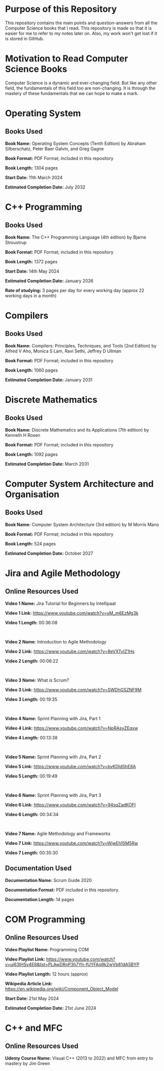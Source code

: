 # Purpose of this Repository

This repository contains the main points and question-answers from all the Computer Science books that I read. This repository is made so that it is easier for me to refer to my notes later on. Also, my work won't get lost if it is stored in GitHub.

# Motivation to Read Computer Science Books

Computer Science is a dynamic and ever-changing field. But like any other field, the fundamentals of this field too are non-changing. It is through the mastery of these fundamentals that we can hope to make a mark.



# Operating System

## Books Used

**Book Name:** Operating System Concepts (Tenth Edition) by Abraham Silberschatz, Peter Baer Galvin, and Greg Gagne

**Book Format:** PDF Format; included in this repository

**Book Length:** 1304 pages 

**Start Date:** 11th March 2024

**Estimated Completion Date:** July 2032



# C++ Programming

## Books Used

**Book Name:** The C++ Programming Language (4th edition) by Bjarne Stroustrup

**Book Format:** PDF Format; included in this repository

**Book Length:** 1372 pages

**Start Date:** 14th May 2024

**Estimated Completion Date:** January 2026

**Rate of studying:** 3 pages per day for every working day (approx 22 working days in a month)



# Compilers

## Books Used

**Book Name:** Compilers: Principles, Techniques, and Tools (2nd Edition) by Alfred V Aho, Monica S Lam, Ravi Sethi, Jeffrey D Ullman

**Book Format:** PDF Format; included in this repository

**Book Length:** 1060 pages

**Estimated Completion Date:** January 2031



# Discrete Mathematics

## Books Used

**Book Name:** Discrete Mathematics and its Applications (7th edition) by Kenneth H Rosen

**Book Format:** PDF Format; included in this repository

**Book Length:** 1092 pages

**Estimated Completion Date:** March 2031



# Computer System Architecture and Organisation

## Books Used

**Book Name:** Computer System Architecture (3rd edition) by M Morris Mano

**Book Format:** PDF Format; included in this repository

**Book Length:** 524 pages

**Estimated Completion Date:** October 2027



# Jira and Agile Methodology

## Online Resources Used

**Video 1 Name:** Jira Tutorial for Beginners by Intellipaat

**Video 1 Link:** https://www.youtube.com/watch?v=uM_m6EzMg3k

**Video 1 Length:** 00:36:08

<br>

**Video 2 Name:** Introduction to Agile Methodology

**Video 2 Link:** https://www.youtube.com/watch?v=8eVXTyIZ1Hs

**Video 2 Length:** 00:06:22

<br>

**Video 3 Name:** What is Scrum?

**Video 3 Link:** https://www.youtube.com/watch?v=SWDhGSZNF9M

**Video 3 Length:** 00:19:35

<br>

**Video 4 Name:** Sprint Planning with Jira, Part 1

**Video 4 Link:** https://www.youtube.com/watch?v=NpRAsyZEqxw

**Video 4 Length:** 00:13:38

<br>

**Video 5 Name:** Sprint Planning with Jira, Part 2

**Video 5 Link:** https://www.youtube.com/watch?v=bvKDldShE8A

**Video 5 Length:** 00:19:49

<br>

**Video 6 Name:** Sprint Planning with Jira, Part 3

**Video 6 Link:** https://www.youtube.com/watch?v=94sqZadKOFI

**Video 6 Length:** 00:34:34

<br>

**Video 7 Name:** Agile Methodology and Frameworks

**Video 7 Link:** https://www.youtube.com/watch?v=WjwEh15M5Rw

**Video 7 Length:** 00:35:30

## Documentation Used

**Documentation Name:** Scrum Guide 2020

**Documentation Format:** PDF included in this repository.

**Documentation Length:** 14 pages



# COM Programming

## Online Resources Used

**Video Playlist Name:** Programming COM

**Video Playlist Link:** https://www.youtube.com/watch?v=uj63IHSy4E8&list=PLAwDRnP3h7Yh-fUYFAq9k2wVb81dA5BYP

**Video Playlist Length:** 12 hours (approx)

**Wikipedia Article Link:** https://en.wikipedia.org/wiki/Component_Object_Model

**Start Date:** 21st May 2024

**Estimated Completion Date:** 21st June 2024


# C++ and MFC

## Online Resources Used

**Udemy Course Name:** Visual C++ (2013 to 2022) and MFC from entry to mastery by Jim Green
